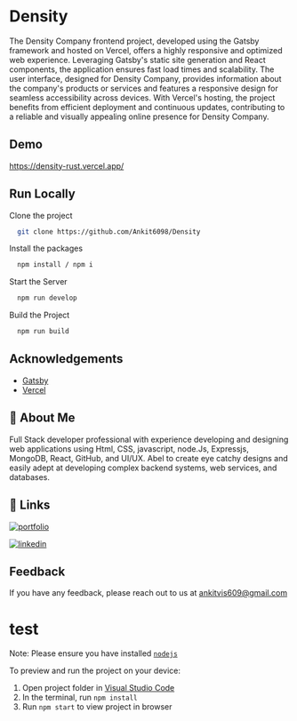 
# Density

The Density Company frontend project, developed using the Gatsby framework and hosted on Vercel, offers a highly responsive and optimized web experience. Leveraging Gatsby's static site generation and React components, the application ensures fast load times and scalability. The user interface, designed for Density Company, provides information about the company's products or services and features a responsive design for seamless accessibility across devices. With Vercel's hosting, the project benefits from efficient deployment and continuous updates, contributing to a reliable and visually appealing online presence for Density Company.

## Demo

https://density-rust.vercel.app/
## Run Locally

Clone the project

```bash
  git clone https://github.com/Ankit6098/Density
```

Install the packages

```bash
  npm install / npm i
```

Start the Server

```bash
  npm run develop
```

Build the Project

```bash
  npm run build
```
## Acknowledgements

 - [Gatsby](https://www.gatsbyjs.com/docs)
 - [Vercel](https://vercel.com/docs)


## 🚀 About Me

Full Stack developer professional with experience developing and designing web applications using Html, CSS, javascript, node.Js, Expressjs, MongoDB, React, GitHub, and UI/UX. Abel to create eye catchy designs and easily adept at developing complex backend systems, web services, and databases.


## 🔗 Links
[![portfolio](https://img.shields.io/badge/my_portfolio-000?style=for-the-badge&logo=ko-fi&logoColor=white)](https://ankithub.vercel.app/)

[![linkedin](https://img.shields.io/badge/linkedin-0A66C2?style=for-the-badge&logo=linkedin&logoColorwhite=)](https://www.linkedin.com/in/ankit-vishwakarma-6531221b0/)


## Feedback

If you have any feedback, please reach out to us at ankitvis609@gmail.com


  # test

  Note: Please ensure you have installed <code><a href="https://nodejs.org/en/download/">nodejs</a></code>

  To preview and run the project on your device:
  1) Open project folder in <a href="https://code.visualstudio.com/download">Visual Studio Code</a>
  2) In the terminal, run `npm install`
  3) Run `npm start` to view project in browser
  

